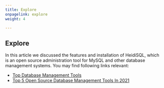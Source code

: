 ```yaml
---
title: Explore
onpagelink: explore
weight: 4

---
```


<a class="anchor" id="explore" name="explore"></a>Explore
-------

In this article we discussed the features and installation of HeidiSQL, which is an open source administration tool for MySQL and other database management systems. You may find following links relevant:

- [Top Database Management Tools](https://products.containerize.com/database-management)
- [Top 5 Open Source Database Management Tools In 2021](https://blog.containerize.com/2021/01/16/top-5-open-source-database-management-tools-in-2021/)
 